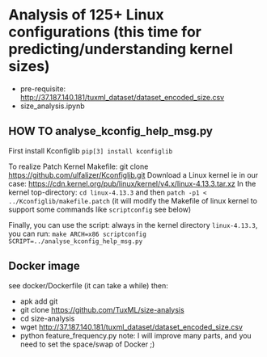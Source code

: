 # Analysis of 125+ Linux configurations (this time for predicting/understanding kernel sizes) 

 * pre-requisite: http://37.187.140.181/tuxml_dataset/dataset_encoded_size.csv
 * size_analysis.ipynb 
 


## HOW TO analyse_kconfig_help_msg.py 

First install Kconfiglib
`pip[3] install kconfiglib`

To realize Patch Kernel Makefile:
git clone https://github.com/ulfalizer/Kconfiglib.git
Download a Linux kernel ie in our case: https://cdn.kernel.org/pub/linux/kernel/v4.x/linux-4.13.3.tar.xz
In the kernel top-directory: 
`cd linux-4.13.3`
and then `patch -p1 < ../Kconfiglib/makefile.patch`
(it will modify the Makefile of linux kernel to support some commands like `scriptconfig` see below)

Finally, you can use the script: always in the kernel directory `linux-4.13.3`, you can run:
`make ARCH=x86 scriptconfig SCRIPT=../analyse_kconfig_help_msg.py`
 
## Docker image 

see docker/Dockerfile (it can take a while)
then:
 * apk add git 
 * git clone https://github.com/TuxML/size-analysis
 * cd size-analysis
 * wget http://37.187.140.181/tuxml_dataset/dataset_encoded_size.csv
 * python feature_frequency.py 
note: I will improve many parts, and you need to set the space/swap of Docker ;) 

